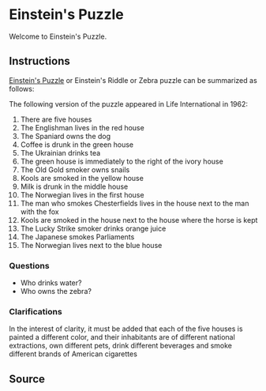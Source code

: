 # Einstein's Puzzle

Welcome to Einstein's Puzzle.

## Instructions

[Einstein's Puzzle](https://en.wikipedia.org/wiki/Zebra_Puzzle) or Einstein's Riddle or Zebra puzzle can be summarized as follows:

The following version of the puzzle appeared in Life International in 1962:
1) There are five houses
2) The Englishman lives in the red house
3) The Spaniard owns the dog
4) Coffee is drunk in the green house
5) The Ukrainian drinks tea
6) The green house is immediately to the right of the ivory house
7) The Old Gold smoker owns snails
8) Kools are smoked in the yellow house
9) Milk is drunk in the middle house
10) The Norwegian lives in the first house
11) The man who smokes Chesterfields lives in the house next to the man with the fox
12) Kools are smoked in the house next to the house where the horse is kept
13) The Lucky Strike smoker drinks orange juice
14) The Japanese smokes Parliaments
15) The Norwegian lives next to the blue house

### Questions
* Who drinks water?
* Who owns the zebra?

### Clarifications
In the interest of clarity, it must be added that each of the five houses is painted a different color, and their inhabitants are of different national extractions, own different pets, drink different beverages and smoke different brands of American cigarettes

## Source
